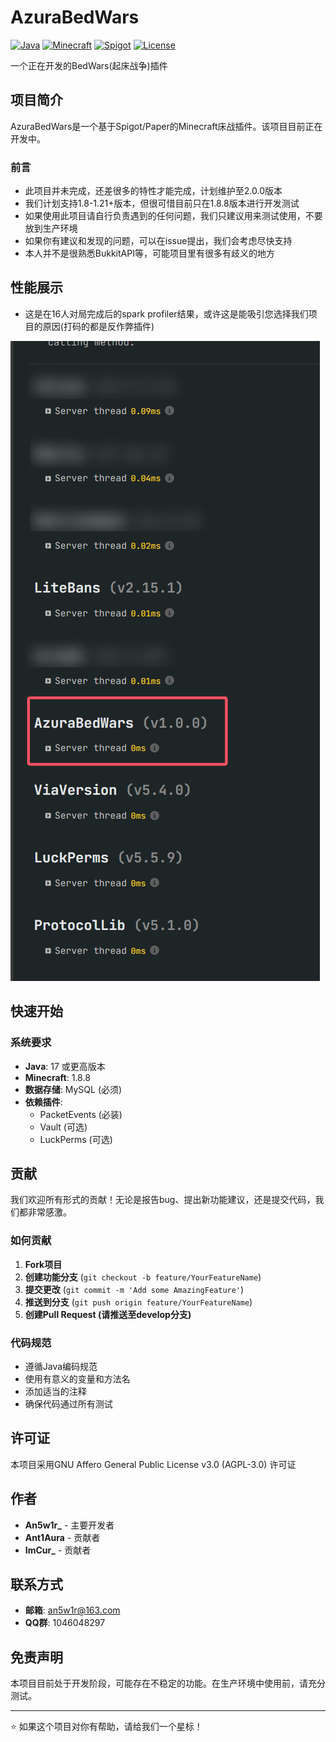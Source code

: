 # AzuraBedWars

[![Java](https://img.shields.io/badge/Java-17+-orange.svg)](https://www.oracle.com/java/)
[![Minecraft](https://img.shields.io/badge/Minecraft-1.8+-green.svg)](https://www.minecraft.net/)
[![Spigot](https://img.shields.io/badge/Spigot-API-blue.svg)](https://www.spigotmc.org/)
[![License](https://img.shields.io/badge/License-AGPL--3.0-blue.svg)](https://www.gnu.org/licenses/agpl-3.0)

一个正在开发的BedWars(起床战争)插件

## 项目简介

AzuraBedWars是一个基于Spigot/Paper的Minecraft床战插件。该项目目前正在开发中。

### 前言

- 此项目并未完成，还差很多的特性才能完成，计划维护至2.0.0版本
- 我们计划支持1.8-1.21+版本，但很可惜目前只在1.8.8版本进行开发测试
- 如果使用此项目请自行负责遇到的任何问题，我们只建议用来测试使用，不要放到生产环境
- 如果你有建议和发现的问题，可以在issue提出，我们会考虑尽快支持
- 本人并不是很熟悉BukkitAPI等，可能项目里有很多有歧义的地方

## 性能展示

- 这是在16人对局完成后的spark profiler结果，或许这是能吸引您选择我们项目的原因(打码的都是反作弊插件)

![性能测试结果](image/spark.png)

## 快速开始

### 系统要求

- **Java**: 17 或更高版本
- **Minecraft**: 1.8.8
- **数据存储**: MySQL (必须)
- **依赖插件**:
    - PacketEvents (必装)
    - Vault (可选)
    - LuckPerms (可选)

## 贡献

我们欢迎所有形式的贡献！无论是报告bug、提出新功能建议，还是提交代码，我们都非常感激。

### 如何贡献

1. **Fork项目**
2. **创建功能分支** (`git checkout -b feature/YourFeatureName`)
3. **提交更改** (`git commit -m 'Add some AmazingFeature'`)
4. **推送到分支** (`git push origin feature/YourFeatureName`)
5. **创建Pull Request (请推送至develop分支)**

### 代码规范

- 遵循Java编码规范
- 使用有意义的变量和方法名
- 添加适当的注释
- 确保代码通过所有测试

## 许可证

本项目采用GNU Affero General Public License v3.0 (AGPL-3.0) 许可证

## 作者

- **An5w1r_** - 主要开发者
- **Ant1Aura** - 贡献者
- **ImCur_** - 贡献者

## 联系方式

- **邮箱**: an5w1r@163.com
- **QQ群**: 1046048297

## 免责声明

本项目目前处于开发阶段，可能存在不稳定的功能。在生产环境中使用前，请充分测试。

---

⭐ 如果这个项目对你有帮助，请给我们一个星标！ 
